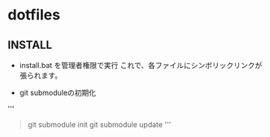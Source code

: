 dotfiles
========

INSTALL
--------

* install.bat を管理者権限で実行
これで、各ファイルにシンボリックリンクが張られます。

* git submoduleの初期化

'''
> git submodule init
> git submodule update
'''
